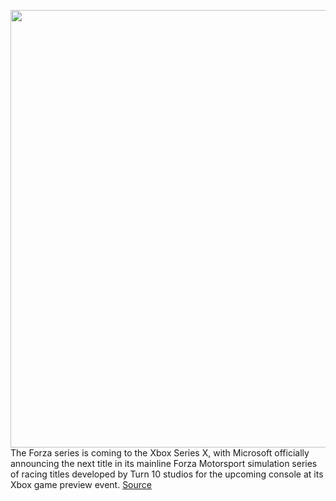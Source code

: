 <img src='https://cdn.vox-cdn.com/thumbor/uF65Q5_pUu6GsW_Ge2KgX85xVzo=/0x0:2208x1272/1200x0/filters:focal(0x0:2208x1272):no_upscale()/cdn.vox-cdn.com/uploads/chorus_asset/file/20108703/Screen_Shot_2020_07_23_at_12.17.05_PM.png' width='700px' /><br/>
The Forza series is coming to the Xbox Series X, with Microsoft officially announcing the next title in its mainline Forza Motorsport simulation series of racing titles developed by Turn 10 studios for the upcoming console at its Xbox game preview event.
<a href='https://www.theverge.com/21332876/forza-motorsport-xbox-series-x-trailer-4k-60fps-ray-tracing'> Source <a/>